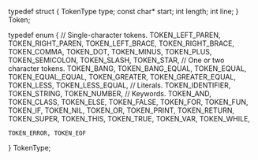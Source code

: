 typedef struct {
  TokenType type;
  const char* start;
  int length;
  int line;
} Token;

typedef enum {
	// Single-character tokens.
	TOKEN_LEFT_PAREN, TOKEN_RIGHT_PAREN,
	TOKEN_LEFT_BRACE, TOKEN_RIGHT_BRACE,
	TOKEN_COMMA, TOKEN_DOT, TOKEN_MINUS, TOKEN_PLUS,
	TOKEN_SEMICOLON, TOKEN_SLASH, TOKEN_STAR,
	// One or two character tokens.
	TOKEN_BANG, TOKEN_BANG_EQUAL,
	TOKEN_EQUAL, TOKEN_EQUAL_EQUAL,
	TOKEN_GREATER, TOKEN_GREATER_EQUAL,
	TOKEN_LESS, TOKEN_LESS_EQUAL,
	// Literals.
	TOKEN_IDENTIFIER, TOKEN_STRING, TOKEN_NUMBER,
	// Keywords.
	TOKEN_AND, TOKEN_CLASS, TOKEN_ELSE, TOKEN_FALSE,
	TOKEN_FOR, TOKEN_FUN, TOKEN_IF, TOKEN_NIL, TOKEN_OR,
	TOKEN_PRINT, TOKEN_RETURN, TOKEN_SUPER, TOKEN_THIS,
	TOKEN_TRUE, TOKEN_VAR, TOKEN_WHILE,

	TOKEN_ERROR, TOKEN_EOF
} TokenType;